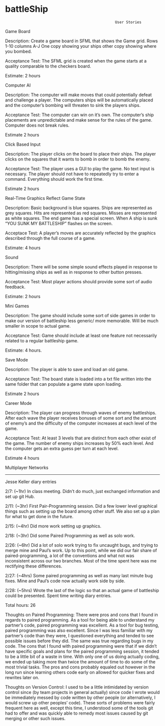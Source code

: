# battleShip


                                                      User Stories

Game Board

Description: Create a game board in SFML that shows the Game grid.  Rows 1-10 columns A-J  One copy showing your ships other copy showing where you bombed.

Acceptance Test: The SFML grid is created when the game starts at a quality comparable to the checkers board.

Estimate: 2 hours

Computer AI

Description:  The computer will make moves that could potentially defeat and challenge a player.  The computers ships will be automatically placed and the computer’s bombing will threaten to sink the players ships.

Acceptance Test:  The computer can win on it’s own.  The computer’s ship placements are unpredictable and make sense for the rules of the game.  Computer does not break rules.

Estimate 2 hours

Click Based Input 

Description: The player clicks on the board to place their ships.  The player clicks on the squares that it wants to bomb in order to bomb the enemy.  

Acceptance Test: The player uses a GUI to play the game.  No text input is necessary.  The player should not have to repeatedly try to enter a command.  Everything should work the first time.

Estimate 2 hours

Real-Time Graphics Reflect Game State

Description: Basic background is blue squares.  Ships are represented as grey squares.  Hits are represented as red squares.  Misses are represented as white squares.  The end game has a special screen.  When A ship is sunk “YOU SUNK MY BATTLESHIP” flashes on the screen.

Acceptace Test:  A player’s moves are accurately reflected by the graphics described through the full course of a game.

Estimate: 4 hours

Sound

Description: There will be some simple sound effects played in response to hitting/missing ships as well as in response to other button presses.

Acceptance Test: Most player actions should provide some sort of audio feedback.

Estimate: 2 hours

Mini Games

Description: The game should include some sort of side games in order to make our version of battleship less generic/ more memorable. Will be much smaller in scope to actual game.  

Acceptance Test: Game should include at least one feature not necessarily related to a regular battleship game.

Estimate: 4 hours.

Save Mode

Description:  The player is able to save and load an old game. 

Acceptance Test:  The board state is loaded into a txt file written into the same folder that can populate a game state upon loading.

Estimate 2 hours

Career Mode 

Description:  The player can progress through waves of enemy battleships.  After each wave the player receives bonuses of some sort and the amount of enemy’s and the difficulty of the computer increases at each level of the game.

Acceptance Test:  At least 3 levels that are distinct from each other exist of the game.  The number of enemy ships increases by 50% each level.  And the computer gets an extra guess per turn at each level.  

Estimate 4 hours

Multiplayer Networks

--------------------------------------------------------------------------------------------
Jesse Keller diary entries

2/7: (~1hr) In class meeting. Didn’t do much, just exchanged information and set up git Hub.

2/11: (~3hr) First Pair-Programming session. Did a few lower level graphical things such as setting up the board among other stuff. We also set up a plan for what to get done in the future.

2/15: (~4hr) Did more work setting up graphics.

2/18: (~3hr) Did some Paired Programming as well as solo work.

2/26: (~6hr) Did a lot of solo work trying to fix uncaught bugs, and trying to merge mine and Paul’s work. Up to this point, while we did our fair share of paired-programming, a lot of the conventions and what not was inconsistent across our two branches. Most of the time spent here was me rectifying these differences.

2/27: (~4hrs) Some paired programming as well as many last minute bug fixes. Mine and Paul’s code now actually work side by side.

2/28: (~5hrs) Wrote the last of the logic so that an actual game of battleship could be presented. Spent time writing diary entries.

Total hours:  26

Thoughts on Paired Programming: There were pros and cons that I found in regards to paired programming. As a tool for being able to understand my partner’s code, paired programming was excellent. As a tool for bug testing, paired programming was also excellent. Since I was less familiar with my partner’s code than they were, I questioned everything and tended to see possible issues before they did. The same was true regarding bugs in my code. 
The cons that I found with paired programming were that if we didn’t have specific goals and plans for the paired programming session, it tended to be a little bit of a waste in time. With only one of us doing actually coding, we ended up taking more than twice the amount of time to do some of the most trivial tasks. The pros and cons probably equaled out however in the long run since learning others code early on allowed for quicker fixes and rewrites later on.

Thoughts on Version Control: I used to be a little intimidated by version control since (by team projects in general actually) since code I wrote would be immediately messed by code written by other people (or alternatively, I would screw up other peoples’ code). These sorts of problems were fairly frequent here as well, except this time, I understood some of the tools git had to offer and was quickly able to remedy most issues caused by git merging or other such issues.

